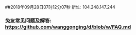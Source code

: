 ##2018年09月28日07时12分07秒 新址: 104.248.147.244
### 兔友常见问题及解答: https://github.com/wanggonging/d/blob/w/FAQ.md
